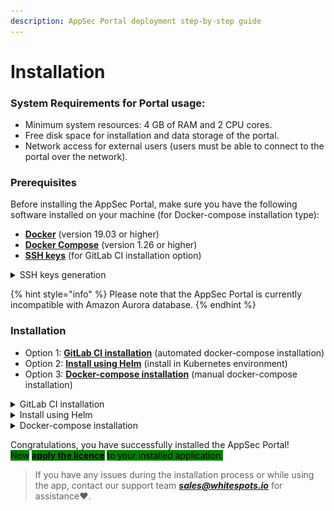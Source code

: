```yaml
---
description: AppSec Portal deployment step-by-step guide
---
```


# Installation

### System Requirements for Portal usage:

* Minimum system resources: 4 GB of RAM and 2 CPU cores.
* Free disk space for installation and data storage of the portal.
* Network access for external users (users must be able to connect to the portal over the network).

### Prerequisites

Before installing the AppSec Portal, make sure you have the following software installed on your machine (for Docker-compose installation type):

* [**Docker**](https://docs.docker.com/get-docker/) (version 19.03 or higher)
* [**Docker Compose**](https://docs.docker.com/compose/install/) (version 1.26 or higher)
* [**SSH keys**](installation.md#ssh-keys) (for GitLab CI installation option)

<details>

<summary>SSH keys generation</summary>

To securely connect to the Linux server, you will need to set up SSH keys.

If you don't have SSH keys already, you can generate them using the following command in your server terminal:

```bash
ssh-keygen 
```

:warning: When copying keys, make sure you copy **without spaces**.

#### Set SSH key to your Server

After generating the SSH keys, you need to copy the **public SSH key** to the Linux server. Use this command to copy the public key:

```bash
ssh-copy-id <username>@<server-ip-address>
```

Replace `<username>` with your Linux server account username, and `<server-ip-address>` with the IP address of the Linux server. You will be prompted to enter your password for authentication.

Open the file on your local machine where the **private SSH key** is stored. The private key is typically saved with a `.pem` or `.ssh` file extension.

Select and copy the contents of the private key file. Ensure you copy the key with the correct permissions and line breaks intact.

</details>

{% hint style="info" %}
Please note that the AppSec Portal is currently incompatible with Amazon Aurora database.
{% endhint %}

### Installation

* Option 1: [**GitLab CI installation**](installation.md#gitlab-ci-installation) (automated docker-compose installation)
* Option 2: [**Install using Helm**](installation.md#install-using-helm) (install in Kubernetes environment)
* Option 3: [**Docker-compose installation**](installation.md#docker-compose-installation) (manual docker-compose installation)

<details>

<summary>GitLab CI installation</summary>

**Step 1:**  Fork the [AppSec Portal repository](https://gitlab.com/whitespots-public/appsec-portal.git). \
This will create a copy of the repository under your account, which you can then modify and configure as needed

**Step 2:** Set the public SSH key [on the host](installation.md#set-ssh-key-to-your-server) where the portal will be deployed. \
Add an SSH key to your [GitLab account](https://docs.gitlab.com/ee/user/ssh.html#add-an-ssh-key-to-your-gitlab-account) \
This key will be used to establish a secure connection between the host and the repository

**Step 3:** [Configure Environment Variables](https://docs.gitlab.com/ee/ci/variables/) for a forked project in GitLab CI/CD settings

* **mandatory** environment variables that **must** be specified \
  (In the CI/CD settings, you need to set the following environment variables for these keys):

<mark style="color:blue;">SEC\_PORTAL\_HOST:</mark> Specify the host where the portal will be deployed                            <mark style="color:blue;">SSH\_KEY\_PRIVATE:</mark> Set the private SSH key within the forked repository. \
This key will be used for authentication during the installation process

* **optional** environment variables. \
  You can choose to **accept** the **default** values provided for demonstration purposes **or specified** it if necessary:

```bash
IMAGE_VERSION=latest
DB_NAME=db_name
DB_USER=db_user
DB_PASS=db_pass
DB_HOST=db_host
DB_PORT=5432
GUNICORN_WORKERS=4
GUNICORN_THREADS=4
IMPORTER_GUNICORN_WORKERS=1
IMPORTER_GUNICORN_THREADS=1
RABBITMQ_DEFAULT_USER=admin
RABBITMQ_DEFAULT_PASS=mypass
AMQP_HOST_STRING=amqp://admin:mypass@rabbitmq:5672/
DOMAIN=http://localhost
COOKIES_SECURE=False (True if you use https)

```

The <mark style="color:blue;">IMAGE\_VERSION</mark> The script will autonomously determine the most recent version

For optimal performance (tested on 1 million findings), it is recommended to specify the following environment values: <mark style="color:blue;">GUNICORN\_WORKERS</mark> = **4** and <mark style="color:blue;">GUNICORN\_THREADS</mark>= **4**\
\
To configure the import worker and import threads, the following is necessary: \
<mark style="color:blue;">IMPORTER\_GUNICORN\_WORKERS</mark> determines the number of workers for processing import tasks. It is recommended to set a value that takes into account the volume and intensity of import tasks. \
<mark style="color:blue;">IMPORTER\_GUNICORN\_THREADS</mark> defines the number of threads within each import worker. This affects the parallel processing of tasks within the worker.&#x20;

<mark style="color:blue;">DB\_NAME</mark>, <mark style="color:blue;">DB\_USER</mark>, <mark style="color:blue;">DB\_PASS</mark>, <mark style="color:blue;">DB\_HOST</mark>, <mark style="color:blue;">DB\_PORT</mark> variables are required for database configuration

If the message broker is hosted on a third-party server, only the <mark style="color:blue;">AMQP\_HOST\_STRING</mark> must be specified. However, if the container is raised locally, all three variables, including <mark style="color:blue;">RABBITMQ\_DEFAULT\_USER</mark> and <mark style="color:blue;">RABBITMQ\_DEFAULT\_PASS</mark> need to be specified. \
The username and password in the RABBITMQ\_DEFAULT\_PASS and RABBITMQ\_DEFAULT\_USER variables **must be the same** as in AMQP\_HOST\_STRING.

The <mark style="color:blue;">COOKIES\_SECURE</mark> variable determines the cookie security flag. It should be set to <mark style="color:purple;">`True`</mark> if HTTPS is used.

**Step 4:** Run pipeline

**Step 5:** Click on **install** section

<img src="../../.gitbook/assets/pipeline (1).png" alt="" data-size="original">

The GitLab CI script provided in the forked repository will handle the installation process

This script will raise the portal and generate a user with administrator privileges **using the default login and password credentials** _**"admin/admin"**_

Please note that after the initial installation, it is **necessary to reset the password** for the administrator user via the Django admin panel:  follow the `<your-domain>.com/admin` URL and sign in using the superuser credentials, then select "**Users**" in the left panel. You can add users from there

**Next step:** [Start your AppSec Portal and apply the licence](get-started-with-the-appsec-portal/)

</details>

<details>

<summary>Install using Helm</summary>

Before using Helm, make sure that Helm is installed on your computer and that your Kubernetes cluster is configured to work with Helm

**Step 1:** Add helm package

Add the Appsec portal package to your server:

```
helm repo add appsecportal https://gitlab.com/api/v4/projects/37960926/packages/helm/stable
```

**Step 2**: Set environment variables

change the default environment variables to meet your requirements :

* <mark style="background-color:blue;">**Release name**</mark><mark style="background-color:blue;">:</mark>

```bash
global.image.tag=release_v24.08.2
```

* <mark style="background-color:blue;">**Jira Webhook**</mark><mark style="background-color:blue;">:</mark>

```bash
webhook.ingress.path="/api/v1/jira-helper/jira-event/<your-webhook>/"
```

Replace _your-webhook_ in path variable '/api/v1/jira-helper/jira-event/your-webhook/' with the unique identifier (token) associated with the specific webhook event, for example, e2b7e8be-1c77-4969-9105-58e91bd311cc.

* <mark style="background-color:blue;">**Variables**</mark><mark style="background-color:blue;">:</mark>

```bash
configs.configMap.cookies_secure="True"  
configs.configMap.database.host="postgres"     
postgresql.containerPorts.postgresql="5432"         
postgresql.auth.database="postgres"       
postgresql.auth.username="postgres"      
configs.configMap.debug="True"           
configs.configMap.domain="http://localhost"  
rabbitmq.auth.username="admin" 
```

* <mark style="color:blue;">`COOKIES_SECURE`</mark>: variable determines the cookie security flag. It should be set to `True` if HTTPS is used.
* <mark style="color:blue;">`DB_NAME`</mark>, <mark style="color:blue;">`DB_USER`</mark>, <mark style="color:blue;">`DB_HOST`</mark>, <mark style="color:blue;">`DB_PORT`</mark> and <mark style="color:blue;">`DB_PASS`</mark> specify the variables needed to configure the database, or use the defaults.
* The <mark style="color:blue;">`DOMAIN`</mark> specify the domain where the Appsec-portal will be accessible.
* if the container is raised locally <mark style="color:blue;">`RABBITMQ_DEFAULT_USER`</mark> need to be specified

<!---->

* <mark style="background-color:blue;">**Secrets**</mark><mark style="background-color:blue;">:</mark>

```bash
rabbitmq.containerPorts.amqp="amqp://admin:mypass@rabbitmq:5672/"
postgresql.auth.password="postgres"
configs.secret.jwt_private_key=<your key>
configs.secret.jwt_public_key=<your key>
configs.secret.secret_key=<your key>
rabbitmq.auth.password="mypass"
```

* If the message broker is hosted on a third-party server, only the <mark style="color:blue;">`AMQP_HOST_STRING`</mark> must be specified. However, if the container is raised locally, all three variables, including <mark style="color:blue;">`RABBITMQ_DEFAULT_USER`</mark> and <mark style="color:blue;">`RABBITMQ_DEFAULT_PASS`</mark> need to be specified
* The <mark style="color:blue;">`JWT_PRIVATE_KEY`</mark> and <mark style="color:blue;">`JWT_PUBLIC_KEY`</mark> variables are RSA key pair used to sign JWT keys
* <mark style="color:blue;">`SECRET_KEY`</mark>: variable is used to generate hashes in Django

**Step 3:** Helm install with all resources inside cluster

In the example we use pre-installed nginx ingress controller and postgres, rabbitmq from chart:

```
helm install portal appsecportal/appsecportal --set postgresql.enabled=true 
    --set ingress.enabled=true --set ingress.annotations."nginx\.ingress\.kubernetes\.io\/scheme"=internet-facing
    --set ingress.annotations."nginx\.ingress\.kubernetes\.io\/target\-type"=ip --set ingress.ingressClassName=nginx 
    --set ingress.host=your_own_host -n <namespace>

```

**Step 4:** Create a superuser account

To create an administrator account, execute the following command:

```
kubectl get pods -n <namespace>
kubectl exec -it -n <namespace> <portal_pod> -c appsecportal-backend -- /bin/sh 
python3 manage.py createsuperuser --username admin
```

This username and password will allow you to **log in to** the installed **Appsec Portal**

**Next step:** [Start your AppSec Portal and apply the licence](get-started-with-the-appsec-portal/)

</details>

<details>

<summary>Docker-compose installation</summary>

**Step 1:** Clone the repository

Clone the AppSec Portal repository to your server:

```bash
git clone https://gitlab.com/whitespots-public/appsec-portal.git appsec-portal
```

**Step 2:** Navigate to the root directory

Navigate to the root directory of the AppSec Portal project by executing the following command:

```bash
cd appsec-portal
```

**Step 3:** Set environment variables

In the root directory of the AppSec Portal project, execute the following command:

<pre class="language-bash"><code class="lang-bash"><strong>./set_vars.sh
</strong></code></pre>

The script prompts you for values for the following environment variables, including optional ones. You can also accept the default values for optional variables by pressing Enter:

<pre class="language-bash"><code class="lang-bash">DB_NAME{default=postgres}
DB_USER{default=postgres}
DB_PASS{default=postgres}
DB_HOST{default=postgres}
DB_PORT{default=5432}
<strong>RABBITMQ_DEFAULT_USER{default=admin}
</strong><strong>RABBITMQ_DEFAULT_PASS{default=mypass}
</strong><strong>AMQP_HOST_STRING{default=amqp://admin:mypass@rabbitmq:5672/}
</strong>COOKIES_SECURE{default=True}
<strong>DOMAIN=http://localhost
</strong>IMAGE_VERSION=release_v24.08.2

</code></pre>

* The <mark style="color:blue;">`IMAGE_VERSION`</mark> the <mark style="color:red;">required</mark> variable must be specified. Specify a [specific version](../release-notes.md), e.g. release\_v24.08.2
* The <mark style="color:blue;">`DOMAIN`</mark>the <mark style="color:red;">required</mark> variable must be specified. Specify the domain where the AppSec Portal will be accessible
* <mark style="color:blue;">`DB_NAME`</mark>, <mark style="color:blue;">`DB_USER`</mark>, <mark style="color:blue;">`DB_PASS`</mark>, <mark style="color:blue;">`DB_HOST`</mark>, <mark style="color:blue;">`DB_PORT`</mark> <mark style="color:green;">optional variable</mark><mark style="color:blue;">.</mark> Specify the variables needed to configure the database, or use the defaults.
* If the message broker is hosted on a third-party server, only the <mark style="color:blue;">`AMQP_HOST_STRING`</mark> must be specified. However, if the container is raised locally, all three variables, including <mark style="color:blue;">`RABBITMQ_DEFAULT_USER`</mark> and <mark style="color:blue;">`RABBITMQ_DEFAULT_PASS`</mark> need to be specified\
  The username and password in the RABBITMQ\_DEFAULT\_PASS and RABBITMQ\_DEFAULT\_USER variables **must be the same** as in AMQP\_HOST\_STRING.
* The <mark style="color:blue;">`COOKIES_SECURE`</mark> variable determines the cookie security flag. It should be set to <mark style="color:purple;">`True`</mark> if HTTPS is used

The set\_vars.sh script creates the .env file with the configured environment variables and generates a pair of JWT keys, which are used to sign JWT keys and SECRET\_KEY is used to generate hashes in Django.

<mark style="background-color:red;">DO NOT run the ./set\_vars.sh command twice.</mark> \
If you need to change the value of a variable, do so in the .env file.

**Step 4:** Start the AppSec Portal

To start the AppSec Portal, run the following command:

```bash
sh run.sh
```

**Step 5:** Create a superuser account

To create an administrator account, execute the following command:

```bash
docker-compose exec back python3 manage.py createsuperuser --username admin
```

<img src="../../.gitbook/assets/setup.png" alt="" data-size="original">

This username and password will allow you to **log in to** the installed **Appsec Portal**

or

Create users using Django admin panel

In order to access admin settings, follow the `<your-domain>.com/admin` URL and sign in using the superuser credentials, then select **Users** in the left panel. You can add users from there. Don't forget to assign the necessary permissions to the users.

<img src="../../.gitbook/assets/django1.png" alt="" data-size="original">

<img src="../../.gitbook/assets/django 2.png" alt="" data-size="original">

**Next step:** [Start your AppSec Portal and apply the licence](get-started-with-the-appsec-portal/)

</details>

Congratulations, you have successfully installed the AppSec Portal! \
<mark style="background-color:green;">Now</mark> [<mark style="background-color:green;">**apply the licence**</mark>](get-started-with-the-appsec-portal/) <mark style="background-color:green;">to your installed application.</mark>

> If you have any issues during the installation process or while using the app, contact our support team _**sales@whitespots.io**_ for assistance:heart:.
